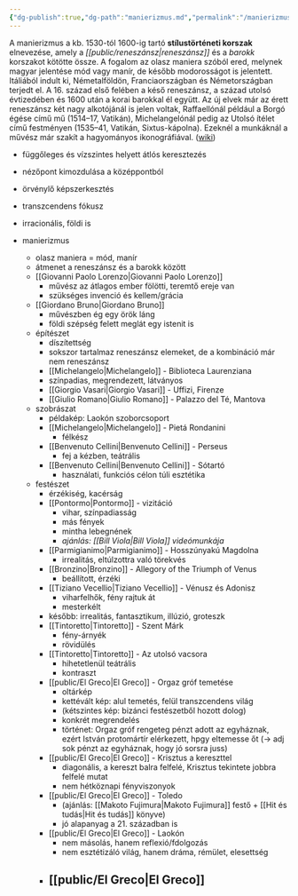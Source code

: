 ```yaml
---
{"dg-publish":true,"dg-path":"manierizmus.md","permalink":"/manierizmus/"}
---
```


A manierizmus a kb. 1530-tól 1600-ig tartó **stílustörténeti korszak** elnevezése, amely a *[[public/reneszánsz\|reneszánsz]]* és a *barokk* korszakot kötötte össze. A fogalom az olasz maniera szóból ered, melynek magyar jelentése mód vagy manír, de később modorosságot is jelentett. Itáliából indult ki, Németalföldön, Franciaországban és Németországban terjedt el. A 16. század első felében a késő reneszánsz, a század utolsó évtizedében és 1600 után a korai barokkal él együtt. Az új elvek már az érett reneszánsz két nagy alkotójánál is jelen voltak, Raffaellónál például a Borgó égése című mű (1514–17, Vatikán), Michelangelónál pedig az Utolsó ítélet című festményen (1535–41, Vatikán, Sixtus-kápolna). Ezeknél a munkáknál a művész már szakít a hagyományos ikonográfiával. ([wiki](https://www.wikiwand.com/hu/Manierizmus_(m%C5%B1v%C3%A9szet)))

- függőleges és vízszintes helyett átlós keresztezés
- nézőpont kimozdulása a középpontból
- örvénylő képszerkesztés
- transzcendens fókusz
- irracionális, földi is

- manierizmus
	- olasz maniera = mód, manír
	- átmenet a reneszánsz és a barokk között
	- [[Giovanni Paolo Lorenzo\|Giovanni Paolo Lorenzo]]
		- művész az átlagos ember fölötti, teremtő ereje van
		- szükséges invenció és kellem/grácia
	- [[Giordano Bruno\|Giordano Bruno]]
		- művészben ég egy örök láng
		- földi szépség felett meglát egy istenit is
	- építészet
		- díszítettség
		- sokszor tartalmaz reneszánsz elemeket, de a kombináció már nem reneszánsz
		- [[Michelangelo\|Michelangelo]] - Biblioteca Laurenziana
		- színpadias, megrendezett, látványos
		- [[Giorgio Vasari\|Giorgio Vasari]] - Uffizi, Firenze
		- [[Giulio Romano\|Giulio Romano]] - Palazzo del Té, Mantova
	- szobrászat
		- példakép: Laokón szoborcsoport
		- [[Michelangelo\|Michelangelo]] - Pietá Rondanini
			- félkész
		- [[Benvenuto Cellini\|Benvenuto Cellini]] - Perseus
			- fej a kézben, teátrális
		- [[Benvenuto Cellini\|Benvenuto Cellini]] - Sótartó
			- használati, funkciós célon túli esztétika
	- festészet
		- érzékiség, kacérság
		- [[Pontormo\|Pontormo]] - vizitáció
			- vihar, színpadiasság
			- más fények
			- mintha lebegnének
			- *ajánlás: [[Bill Viola\|Bill Viola]] videómunkája*
		- [[Parmigianimo\|Parmigianimo]] - Hosszúnyakú Magdolna
			- irrealitás, eltúlzottra való törekvés
		- [[Bronzino\|Bronzino]] - Allegory of the Triumph of Venus
			- beállított, érzéki
		- [[Tiziano Vecellio\|Tiziano Vecellio]] - Vénusz és Adonisz
			- viharfelhők, fény rajtuk át
			- mesterkélt
		- később: irrealitás, fantasztikum, illúzió, groteszk
		- [[Tintoretto\|Tintoretto]] - Szent Márk
			- fény-árnyék
			- rövidülés
		- [[Tintoretto\|Tintoretto]] - Az utolsó vacsora
			- hihetetlenül teátrális
			- kontraszt
		- [[public/El Greco\|El Greco]] - Orgaz gróf temetése
			- oltárkép
			- kettévált kép: alul temetés, felül transzcendens világ
			- (kétszintes kép: bizánci festészetből hozott dolog)
			- konkrét megrendelés
			- történet: Orgaz gróf rengeteg pénzt adott az egyháznak, ezért István protomártír elérkezett, hpgy eltemesse őt (-> adj sok pénzt az egyháznak, hogy jó sorsra juss)
		- [[public/El Greco\|El Greco]] - Krisztus a kereszttel
			- diagonális, a kereszt balra felfelé, Krisztus tekintete jobbra felfelé mutat
			- nem hétköznapi fényviszonyok
		- [[public/El Greco\|El Greco]] - Toledo
			- (ajánlás: [[Makoto Fujimura\|Makoto Fujimura]] festő + [[Hit és tudás\|Hit és tudás]] könyve)
			- jó alapanyag a 21. században is
		- [[public/El Greco\|El Greco]] - Laokón
			- nem másolás, hanem reflexió/fdolgozás
			- nem esztétizáló világ, hanem dráma, rémület, elesettség
		- [[public/El Greco\|El Greco]]
			-